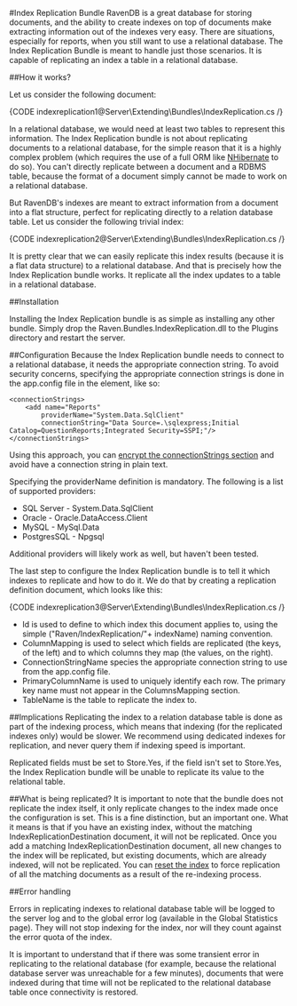 #Index Replication Bundle
RavenDB is a great database for storing documents, and the ability to create indexes on top of documents make extracting information out of the indexes very easy. There are situations, especially for reports, when you still want to use a relational database. The Index Replication Bundle is meant to handle just those scenarios. It is capable of replicating an index a table in a relational database.

##How it works?

Let us consider the following document:

{CODE indexreplication1@Server\Extending\Bundles\IndexReplication.cs /}

In a relational database, we would need at least two tables to represent this information. The Index Replication bundle is not about replicating documents to a relational database, for the simple reason that it is a highly complex problem (which requires  the use of a full ORM like [NHibernate](http://nhforge.org/) to do so).  You can't directly replicate between a document and a RDBMS table, because the format of a document simply cannot be made to work on a relational database.

But RavenDB's indexes are meant to extract information from a document into a flat structure, perfect for replicating directly to a relation database table. Let us consider the following trivial index:

{CODE indexreplication2@Server\Extending\Bundles\IndexReplication.cs /}

It is pretty clear that we can easily replicate this index results (because it is a flat data structure) to a relational database. And that is precisely how the Index Replication bundle works. It replicate all the index updates to a table in a relational database.

##Installation

Installing the Index Replication bundle is as simple as installing any other bundle. Simply drop the Raven.Bundles.IndexReplication.dll to the Plugins directory and restart the server.

##Configuration
Because the Index Replication bundle needs to connect to a relational database, it needs the appropriate connection string. To avoid security concerns, specifying the appropriate connection strings is done in the app.config file in the <connectionStrings/> element, like so:

    <connectionStrings>  
    	<add name="Reports" 
            providerName="System.Data.SqlClient"   
            connectionString="Data Source=.\sqlexpress;Initial Catalog=QuestionReports;Integrated Security=SSPI;"/>  
    </connectionStrings>

Using this approach, you can [encrypt the connectionStrings section](http://msdn.microsoft.com/en-us/library/zhhddkxy.aspx) and avoid have a connection string in plain text.

Specifying  the providerName definition is mandatory. The following is a list of supported providers:

* SQL Server - System.Data.SqlClient
* Oracle - Oracle.DataAccess.Client
* MySQL - MySql.Data
* PostgresSQL - Npgsql

Additional providers will likely work as well, but haven't been tested.

The last step to configure the Index Replication bundle is to tell it which indexes to replicate and how to do it. We do that by creating a replication definition document, which looks like this:

{CODE indexreplication3@Server\Extending\Bundles\IndexReplication.cs /}

* Id is used to define to which index this document applies to, using the simple ("Raven/IndexReplication/"+ indexName) naming convention.
* ColumnMapping is used to select which fields are replicated (the keys, of the left) and to which columns they map (the values, on the right).
* ConnectionStringName species the appropriate connection string to use from the app.config file.
* PrimaryColumnName is used to uniquely identify each row. The primary key name must not appear in the ColumnsMapping section.
* TableName is the table to replicate the index to.

##Implications
Replicating the index to a relation database table is done as part of the indexing process, which means that indexing (for the replicated indexes only) would be slower. We recommend using dedicated indexes for replication, and never query them if indexing speed is important.

Replicated fields must be set to Store.Yes, if the field isn't set to Store.Yes, the Index Replication bundle will be unable to replicate its value to the relational table.

##What is being replicated?
It is important to note that the bundle does not replicate the index itself, it only replicate changes to the index made once the configuration is set. This is a fine distinction, but an important one. What it means is that if you have an existing index, without the matching IndexReplicationDestination document, it will not be replicated. Once you add a matching IndexReplicationDestination document, all new changes to the index will be replicated, but existing documents, which are already indexed, will not be replicated. You can [reset the index](http://ravendb.net/docs/theory/indexes/indexing?version=2.0) to force replication of all the matching documents as a result of the re-indexing process.

##Error handling

Errors in replicating indexes to relational database table will be logged to the server log and to the global error log (available in the Global Statistics page). They will not stop indexing for the index, nor will they count against the error quota of the index.

It is important to understand that if there was some transient error in replicating to the relational database (for example, because the relational database server was unreachable for a few minutes), documents that were indexed during that time will not be replicated to the relational database table once connectivity is restored.
